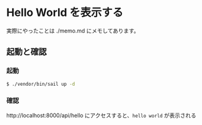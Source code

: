 # Hello World を表示する

実際にやったことは ./memo.md にメモしてあります。

## 起動と確認

### 起動

```sh
$ ./vendor/bin/sail up -d
```


### 確認

http://localhost:8000/api/hello にアクセスすると、`hello world` が表示される
